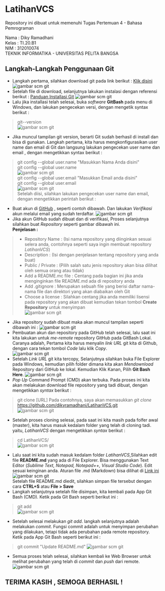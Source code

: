 # LatihanVCS
Repository ini dibuat untuk memenuhi Tugas Pertemuan 4 - Bahasa Pemrograman

Nama : Diky Ramadhani <br>
Kelas : TI.20.B1 <br>
NIM : 312010074 <br>
TEKNIK INFORMATIKA - UNIVERSITAS PELITA BANGSA <br>

## Langkah-Langkah Penggunaan Git
* Langkah pertama, silahkan download git pada link berikut : [Klik disini](https://git-scm.com)
![gambar scm git](Gambar/git-download.PNG) <br>
* Setelah file di download, selanjutnya lakukan instalasi dengan referensi berikut : [Panduan Installasi Git](https://git-scm.com/book/en/v2/Getting-Started-Installing-Git)
![gambar scm git](Gambar/git-guide.PNG) <br>
* Lalu jika installasi telah selesai, buka *software* **GitBash** pada menu di Windows, dan lakukan pengecekan versi,  dengan mengetik syntax berikut :
> git--version <br>
![gambar scm git](Gambar/git-version.PNG)
* Jika muncul tampilan git version, berarti Git sudah berhasil di install dan bisa di gunakan.
Langkah pertama, kita harus mengkonfigurasikan user name dan email di Git dan langsung lakukan pengecekan user name dan email , dengan mengetikkan syntax berikut :
> git config --global user.name "Masukkan Nama Anda disini" <br>
> git config --global user.name <br>
![gambar scm git](Gambar/git-username.PNG) <br>
> git config --global user.email "Masukkan Email anda disini" <br>
> git config --global user.email <br>
![gambar scm git](Gambar/git-useremail.PNG) <br>
Setelah diisi, silahkan lakukan pengecekan user name dan email, dengan mengetikkan perintah berikut : <br>
* Buat akun di [GitHub](https//github.com) , seperti contoh dibawah. Dan lakukan *Verifikasi* akun melalui email yang sudah terdaftar.
![gambar scm git](Gambar/github-signup.PNG)
* Jika akun GitHub sudah dibuat dan di verifikasi, Proses selanjutnya silahkan buat *Repository* seperti gambar dibawah ini. <br>
**Penjelasan :**
> * Repository Name : (Isi nama repository yang diinginkan sesuai selera anda, contohnya seperti saya ingin membuat repository *LatihanVCS*) <br>
> * Description : (Isi dengan penjelasan tentang repository yang anda buat) <br>
> * Public / Private : (Pilih salah satu jenis repository akan bisa dilihat oleh semua orang atau tidak) <br>
> * Add a README.mc file : Centang pada bagian ini jika anda menginginkan file README.md ada di repository anda <br>
> * Add .gitignore : Merupakan sebuah file yang berisi daftar nama-nama file dan direktori yang akan diabaikan oleh Git <br>
> * Choose a license : Silahkan centang jika anda memiliki lisensi pada repository yang akan dibuat kemudian tekan tombol **Create Repository** untuk menyimpan <br>
![gambar scm git](Gambar/github-newrepo.PNG)
* Jika repository sudah dibuat maka akan muncul tampilan seperti dibawah ini :
![gambar scm git](Gambar/github-view1.PNG)
* Pembuatan akun dan repository pada GitHub telah selesai, lalu saat ini kita lakukan untuk *me-remote* repository GitHub pada GitBash Lokal. Caranya adalah, Pertama kita harus menyalin *link URL* git kita di Github, dengan cara tekan tombol *Code* lalu klik *Copy*. <br>
![gambar scm git](Gambar/remote.PNG)
* Setelah *Link URL* git kita tercopy, Selanjutnya silahkan buka File Explorer pada Windows, kemudian pilih folder dimana kita akan *Mendownload* Repository dari GitHub ke lokal. Kemudian Klik Kanan, Pilih **Git Bash Here**.
![gambar scm git](Gambar/kanan.png)
* *Pop Up* Command Prompt (CMD) akan terbuka. Pada proses ini kita akan melakukan download file repository yang tadi dibuat, dengan mengetikkan *syntax* berikut :
> git clone [URL] Pada contohnya, saya akan memasukkan *git clone* <br>
> https://github.com/dikyramadhani/LatihanVCS.git <br>
![gambar scm git](Gambar/git-clone.PNG)
* Setelah proses cloning selesai, pada saat ini kita masih pada folfer awal (master), kita harus masuk kedalam folder yang telah di cloning tadi. yaitu, *LatihanVCS* dengan mengetikkan *syntax* berikut :
> cd LatihanVCS/ <br>
![gambar scm git](Gambar/cd.PNG)
* Lalu saat ini kita sudah masuk kedalam folder *LatihanVCS*,Silahkan edit file **README.md** yang ada di File Explorer. Bisa menggunakan Text Editor (*Sublime Text, Notepad, Notepad++, Visual Studio Code*). Edit sesuai keinginan anda.
Aturan file .md (Markdown) bisa dilihat di [Link ini](guides.github.com/features/mastering-markdown/) <br>
![gambar scm git](Gambar/edit-file.PNG) <br>
Setelah file README.md diedit, silahkan simpan file tersebut dengan cara **CTRL+S** atau **File > Save**
* Langkah selanjutnya setelah file disimpan, kita kembali pada App Git Bash (CMD). Ketik pada Git Bash seperti berikut ini :
> git add <br>
![gambar scm git](Gambar/git-add.PNG)
* Setelah selesai melakukan *git add*. langkah selanjutnya adalah melakukan *commit*. Fungsi commit adalah untuk menyimpan perubahan yang dilakukan, tetapi tidak ada perubahan pada remote repository. Ketik pada App Git Bash seperti berikut ini :
> git commit "Update README.md"
![gambar scm git](Gambar/git-commit.PNG)
* Semua proses telah selesai, silahkan kembali ke Web Browser untuk melihat perubahan yang telah di *commit* dan *push* dari remote.
![gambar scm git](Gambar/github-view2.PNG)
## TERIMA KASIH , SEMOGA BERHASIL !

